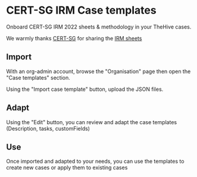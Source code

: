 # CERT-SG IRM Case templates

Onboard CERT-SG IRM 2022 sheets & methodology in your TheHive cases.

We warmly thanks [CERT-SG](https://github.com/certsocietegenerale/) for sharing the [IRM sheets](https://github.com/certsocietegenerale/IRM)

## Import

With an org-admin account, browse the "Organisation" page then open the "Case templates" section. 

Using the "Import case template" button, upload the JSON files.

## Adapt 

Using the "Edit" button, you can review and adapt the case templates (Description, tasks, customFields) 

## Use

Once imported and adapted to your needs, you can use the templates to create new cases or apply them to existing cases



